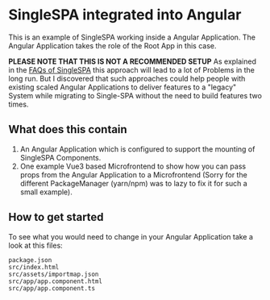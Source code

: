 # SingleSPA integrated into Angular

This is an example of SingleSPA working inside a Angular Application. The Angular Application takes the role of the Root App in this case.

**PLEASE NOTE THAT THIS IS NOT A RECOMMENDED SETUP**
As explained in the [FAQs of SingleSPA](https://single-spa.js.org/docs/faq/#should-i-have-a-parentroot-app-and-children-apps) this approach will lead to a lot of Problems in the long run. But I discovered that such approaches could help people with existing scaled Angular Applications to deliver features to a "legacy" System while migrating to Single-SPA without the need to build features two times.

## What does this contain
1. An Angular Application which is configured to support the mounting of SingleSPA Components.
2. One example Vue3 based Microfrontend to show how you can pass props from the Angular Application to a Microfrontend (Sorry for the different PackageManager (yarn/npm) was to lazy to fix it for such a small example).

## How to get started
To see what you would need to change in your Angular Application take a look at this files:
```
package.json
src/index.html
src/assets/importmap.json
src/app/app.component.html
src/app/app.component.ts
```